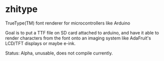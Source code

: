 # zhitype

TrueType(TM) font renderer for microcontrollers like Arduino

Goal is to put a TTF file on SD card attached to arduino, and have it
able to render characters from the font onto an imaging system like 
AdaFruit's LCD/TFT displays or maybe e-ink.

Status: Alpha, unusable, does not compile currently. 
